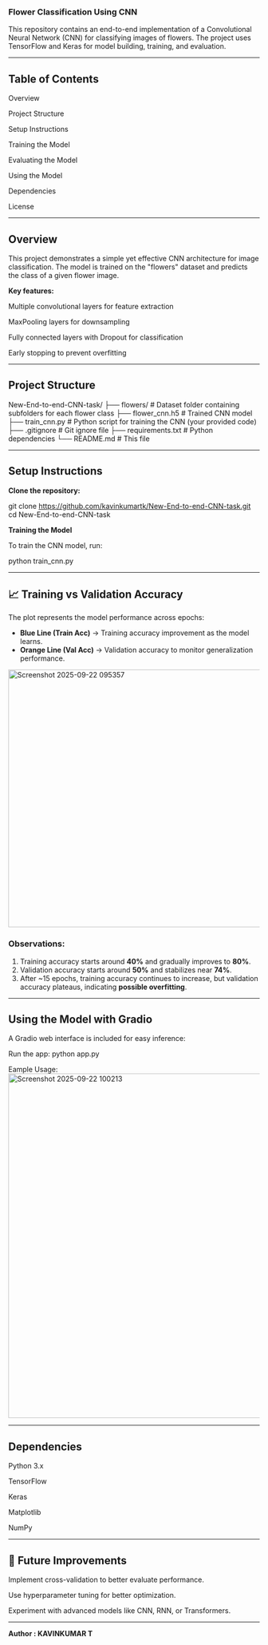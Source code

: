  ### Flower Classification Using CNN

This repository contains an end-to-end implementation of a Convolutional Neural Network (CNN) for classifying images of flowers. The project uses TensorFlow and Keras for model building, training, and evaluation.

---

## Table of Contents

Overview

Project Structure

Setup Instructions

Training the Model

Evaluating the Model

Using the Model

Dependencies

License

---

## Overview

This project demonstrates a simple yet effective CNN architecture for image classification. The model is trained on the "flowers" dataset and predicts the class of a given flower image.

**Key features:**

Multiple convolutional layers for feature extraction

MaxPooling layers for downsampling

Fully connected layers with Dropout for classification

Early stopping to prevent overfitting

---

## Project Structure

New-End-to-end-CNN-task/
├── flowers/              # Dataset folder containing subfolders for each flower class
├── flower_cnn.h5         # Trained CNN model
├── train_cnn.py          # Python script for training the CNN (your provided code)
├── .gitignore            # Git ignore file
├── requirements.txt      # Python dependencies
└── README.md             # This file

---

## Setup Instructions

**Clone the repository:**

git clone https://github.com/kavinkumartk/New-End-to-end-CNN-task.git
cd New-End-to-end-CNN-task

**Training the Model**

To train the CNN model, run:

python train_cnn.py

---

## 📈 Training vs Validation Accuracy

The plot represents the model performance across epochs:

- **Blue Line (Train Acc)** → Training accuracy improvement as the model learns.
- **Orange Line (Val Acc)** → Validation accuracy to monitor generalization performance.


<img width="690" height="516" alt="Screenshot 2025-09-22 095357" src="https://github.com/user-attachments/assets/f4970982-edcf-4ae7-9235-d800269f5305" />


### Observations:
1. Training accuracy starts around **40%** and gradually improves to **80%**.
2. Validation accuracy starts around **50%** and stabilizes near **74%**.
3. After ~15 epochs, training accuracy continues to increase, but validation accuracy plateaus, indicating **possible overfitting**.

---

## Using the Model with Gradio

A Gradio web interface is included for easy inference:

Run the app:
python app.py

Eample Usage:
<img width="1332" height="690" alt="Screenshot 2025-09-22 100213" src="https://github.com/user-attachments/assets/5451cc36-33ad-48c8-80ac-0406a8a60c0a" />


---

## Dependencies

Python 3.x

TensorFlow

Keras

Matplotlib

NumPy

---

## 📌 Future Improvements

Implement cross-validation to better evaluate performance.

Use hyperparameter tuning for better optimization.

Experiment with advanced models like CNN, RNN, or Transformers.

---

**Author : KAVINKUMAR T**

